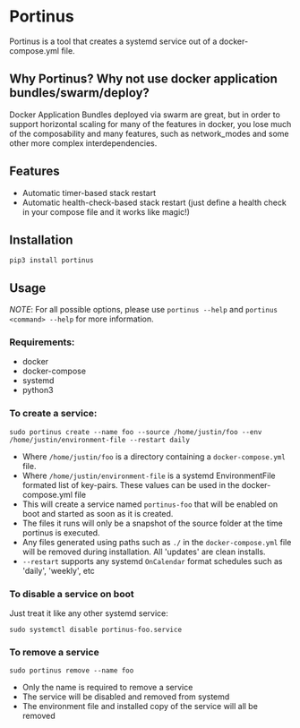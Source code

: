# Portinus
Portinus is a tool that creates a systemd service out of a docker-compose.yml file.

## Why Portinus? Why not use docker application bundles/swarm/deploy?
Docker Application Bundles deployed via swarm are great, but in order to support horizontal scaling for many of the features in docker, you lose much of the composability and many features, such as network_modes and some other more complex interdependencies.


## Features
* Automatic timer-based stack restart
* Automatic health-check-based stack restart (just define a health check in your compose file and it works like magic!)

## Installation
`pip3 install portinus`

## Usage
*NOTE*: For all possible options, please use `portinus --help` and `portinus <command> --help` for more information.

### Requirements:
* docker
* docker-compose
* systemd
* python3

### To create a service:
```
sudo portinus create --name foo --source /home/justin/foo --env /home/justin/environment-file --restart daily
```

* Where `/home/justin/foo` is a directory containing a `docker-compose.yml` file.
* Where `/home/justin/environment-file` is a systemd EnvironmentFile formated list of key-pairs. These values can be used in the docker-compose.yml file
* This will create a service named `portinus-foo` that will be enabled on boot and started as soon as it is created. 
* The files it runs will only be a snapshot of the source folder at the time portinus is executed.
* Any files generated using paths such as `./` in the `docker-compose.yml` file will be removed during installation. All 'updates' are clean installs.
* `--restart` supports any systemd `OnCalendar` format schedules such as 'daily', 'weekly', etc

### To disable a service on boot
Just treat it like any other systemd service:
```
sudo systemctl disable portinus-foo.service
```

### To remove a service
```
sudo portinus remove --name foo
```

* Only the name is required to remove a service
* The service will be disabled and removed from systemd
* The environment file and installed copy of the service will all be removed
